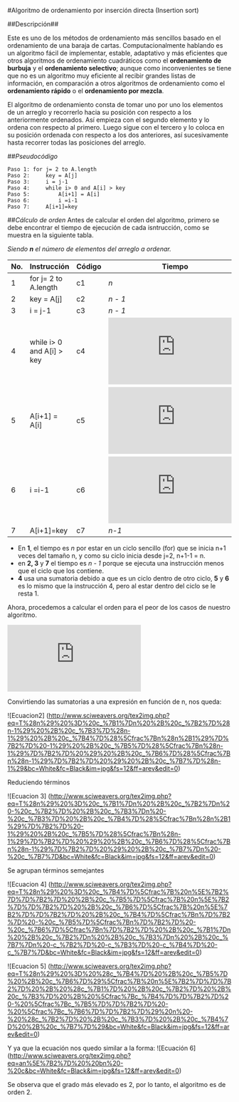 #Algoritmo de ordenamiento por inserción directa (Insertion sort)

##Descripción##

Este es uno de los métodos de ordenamiento más sencillos basado en el ordenamiento de una baraja de cartas. Computacionalmente hablando es un algoritmo fácil de implementar, estable, adaptativo y más eficientes que otros algoritmos de ordenamiento cuadráticos como el __ordenamiento de burbuja__ y el **ordenamiento selectivo**; aunque como inconvenientes se tiene que no es un algoritmo muy eficiente al recibir grandes listas de información, en comparación a otros algoritmos de ordenamiento como el __ordenamiento rápido__ o el **ordenamiento por mezcla**.

El algoritmo de ordenamiento consta de tomar uno por uno los elementos de un arreglo y recorrerlo hacia su posición con respecto a los anteriormente ordenados. Así empieza con el segundo elemento y lo ordena con respecto al primero. Luego sigue con el tercero y lo coloca en su posición ordenada con respecto a los dos anteriores, así sucesivamente hasta recorrer todas las posiciones del arreglo.

##*Pseudocódigo*

	Paso 1: for j= 2 to A.length
	Paso 2:		key = A[j]
	Paso 3:		i = j-1
	Paso 4:		while i> 0 and A[i] > key
	Paso 5:			A[i+1] = A[i]
	Paso 6:			i =i-1
	Paso 7: 	A[i+1]=key

##*Cálculo de orden* 
Antes de calcular el orden del algoritmo, primero se debe encontrar el tiempo de ejecución de cada isntrucción, como se muestra en la siguiente tabla.

_Siendo __n__ el número de elementos del arreglo a ordenar._

No. | Instrucción | Código | Tiempo
-|--------------------|-------------------------|-----------------------------
1 | for j= 2 to A.length | c1|_n_
2 | key = A[j] | c2| _n - 1_
3 | i = j-1 | c3| _n - 1_
4 | while i> 0 and A[i] > key | c4|  ![Sumatoria1](http://www.sciweavers.org/tex2img.php?eq=%5Csum_%7Bj%3D2%20%7D%5E%7Bn%7D%20t_%7Bj%7D&bc=White&fc=Black&im=jpg&fs=12&ff=arev&edit=0)
5 | A[i+1] = A[i] | c5| ![Sumatoria2](http://www.sciweavers.org/tex2img.php?eq=%5Csum_%7Bj%3D2%20%7D%5E%7Bn%7D%20%28t_%7Bj%7D%20-1%29&bc=White&fc=Black&im=jpg&fs=12&ff=arev&edit=0)
6 | i =i-1 | c6| ![Sumatoria2](http://www.sciweavers.org/tex2img.php?eq=%5Csum_%7Bj%3D2%20%7D%5E%7Bn%7D%20%28t_%7Bj%7D%20-1%29&bc=White&fc=Black&im=jpg&fs=12&ff=arev&edit=0)
7 | A[i+1]=key | c7| _n-1_

* En __1__, el tiempo es _n_ por estar en un ciclo sencillo (for) que se inicia n+1 veces del tamaño n, y como su ciclo inicia desde j=2, n+1-1 = n.
* en __2, 3__ y __7__ el tiempo es _n - 1_ porque se ejecuta una instrucción menos que el ciclo que los contiene.
* __4__ usa una sumatoria debido a que es un ciclo dentro de otro ciclo, __5__ y __6__ es lo mismo que la instrucción 4, pero al estar dentro del ciclo se le resta 1.

Ahora, procedemos a calcular el orden para el peor de los casos de nuestro algoritmo.

![ecuacion](http://www.sciweavers.org/tex2img.php?eq=T%28n%29%20%3D%20c_%7B1%7Dn%20%2B%20c_%7B2%7D%28n-1%29%20%2B%20c_%7B3%7D%28n-1%29%20%2B%20c_%7B4%7D%5Csum_%7Bj%3D2%20%7D%5E%7Bn%7Dt_%7Bj%7D%20%2B%20c_%7B5%7D%5Csum_%7Bj%3D2%20%7D%5E%7Bn%7D%28t_%7Bj%7D%20-1%29%20%2B%20c_%7B6%7D%5Csum_%7Bj%3D2%20%7D%5E%7Bn%7D%28t_%7Bj%7D%20-1%29%20%2B%20c_%7B7%7D%28n-1%29&bc=White&fc=Black&im=jpg&fs=12&ff=arev&edit=0)

Convirtiendo las sumatorias a una expresión en función de n, nos queda:

![Ecuacion2] (http://www.sciweavers.org/tex2img.php?eq=T%28n%29%20%3D%20c_%7B1%7Dn%20%2B%20c_%7B2%7D%28n-1%29%20%2B%20c_%7B3%7D%28n-1%29%20%2B%20c_%7B4%7D%28%5Cfrac%7Bn%28n%2B1%29%7D%7B2%7D%20-1%29%20%2B%20c_%7B5%7D%28%5Cfrac%7Bn%28n-1%29%7D%7B2%7D%20%29%20%2B%20c_%7B6%7D%28%5Cfrac%7Bn%28n-1%29%7D%7B2%7D%20%29%20%2B%20c_%7B7%7D%28n-1%29&bc=White&fc=Black&im=jpg&fs=12&ff=arev&edit=0)

Reduciendo términos

![Ecuacion 3] (http://www.sciweavers.org/tex2img.php?eq=T%28n%29%20%3D%20c_%7B1%7Dn%20%2B%20c_%7B2%7Dn%20-%20c_%7B2%7D%20%2B%20c_%7B3%7Dn%20-%20c_%7B3%7D%20%2B%20c_%7B4%7D%28%5Cfrac%7Bn%28n%2B1%29%7D%7B2%7D%20-1%29%20%2B%20c_%7B5%7D%28%5Cfrac%7Bn%28n-1%29%7D%7B2%7D%20%29%20%2B%20c_%7B6%7D%28%5Cfrac%7Bn%28n-1%29%7D%7B2%7D%20%29%20%2B%20c_%7B7%7Dn%20-%20c_%7B7%7D&bc=White&fc=Black&im=jpg&fs=12&ff=arev&edit=0)

Se agrupan términos semejantes

![Ecuacion 4] (http://www.sciweavers.org/tex2img.php?eq=T%28n%29%20%3D%20c_%7B4%7D%5Cfrac%7B%20n%5E%7B2%7D%7D%7B2%7D%20%2B%20c_%7B5%7D%5Cfrac%7B%20n%5E%7B2%7D%7D%7B2%7D%20%2B%20c_%7B6%7D%5Cfrac%7B%20n%5E%7B2%7D%7D%7B2%7D%20%2B%20c_%7B4%7D%5Cfrac%7Bn%7D%7B2%7D%20-%20c_%7B5%7D%5Cfrac%7Bn%7D%7B2%7D%20-%20c_%7B6%7D%5Cfrac%7Bn%7D%7B2%7D%20%2B%20c_%7B1%7Dn%20%2B%20c_%7B2%7Dn%20%2B%20c_%7B3%7Dn%20%2B%20c_%7B7%7Dn%20-c_%7B2%7D%20-c_%7B3%7D%20-c_%7B4%7D%20-c_%7B7%7D&bc=White&fc=Black&im=jpg&fs=12&ff=arev&edit=0)

![Ecuacion 5] (http://www.sciweavers.org/tex2img.php?eq=T%28n%29%20%3D%20%28c_%7B4%7D%20%2B%20c_%7B5%7D%20%2B%20c_%7B6%7D%29%5Cfrac%7B%20n%5E%7B2%7D%7D%7B2%7D%20%2B%20%28c_%7B1%7D%20%2B%20c_%7B2%7D%20%2B%20c_%7B3%7D%20%2B%20%5Cfrac%7Bc_%7B4%7D%7D%7B2%7D%20-%20%5Cfrac%7Bc_%7B5%7D%7D%7B2%7D%20-%20%5Cfrac%7Bc_%7B6%7D%7D%7B2%7D%29%20n%20-%20%28c_%7B2%7D%20%2B%20c_%7B3%7D%20%2B%20c_%7B4%7D%20%2B%20c_%7B7%7D%29&bc=White&fc=Black&im=jpg&fs=12&ff=arev&edit=0)

Y ya que la ecuación nos quedo similar a la forma:
![Ecuación 6] (http://www.sciweavers.org/tex2img.php?eq=an%5E%7B2%7D%20%20bn%20-%20c&bc=White&fc=Black&im=jpg&fs=12&ff=arev&edit=0)

Se observa que el grado más elevado es 2, por lo tanto, el algoritmo es de orden 2.


